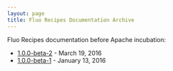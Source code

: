 ```yaml
---
layout: page
title: Fluo Recipes Documentation Archive
---
```


Fluo Recipes documentation before Apache incubation:

* [1.0.0-beta-2][recipes-b2] - March 19, 2016
* [1.0.0-beta-1][recipes-b1] - January 13, 2016

[recipes-b2]: /docs/fluo-recipes/1.0.0-beta-2/
[recipes-b1]: /docs/fluo-recipes/1.0.0-beta-1/
